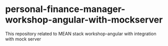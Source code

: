 # personal-finance-manager-workshop-angular-with-mockserver
This repository related to MEAN stack workshop-angular with integration with mock server
